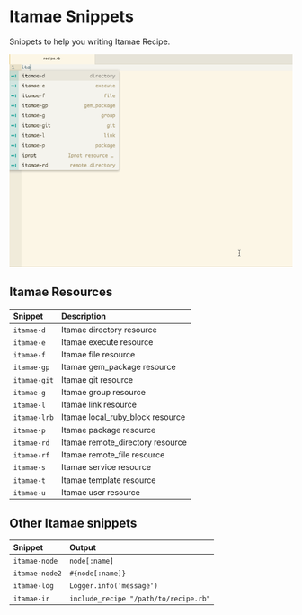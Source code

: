 # Itamae Snippets

Snippets to help you writing Itamae Recipe.

![Itamae Snippets Sample](itamae-snippets.gif)

## Itamae Resources

| Snippet | Description |
|:---|:---|
| `itamae-d`   | Itamae directory resource |
| `itamae-e`   | Itamae execute  resource |
| `itamae-f`   | Itamae file resource |
| `itamae-gp`  | Itamae gem_package resource |
| `itamae-git` | Itamae git resource |
| `itamae-g`   | Itamae group resource |
| `itamae-l`   | Itamae link resource |
| `itamae-lrb` | Itamae local_ruby_block resource |
| `itamae-p`   | Itamae package resource |
| `itamae-rd`  | Itamae remote_directory resource |
| `itamae-rf`  | Itamae remote_file resource |
| `itamae-s`   | Itamae service resource |
| `itamae-t`   | Itamae template resource |
| `itamae-u`   | Itamae user resource |


## Other Itamae snippets

| Snippet | Output |
|:---|:---|
| `itamae-node`  | `node[:name]` |
| `itamae-node2` | `#{node[:name]}` |
| `itamae-log`   | `Logger.info('message')` |
| `itamae-ir`    | `include_recipe "/path/to/recipe.rb"` |
